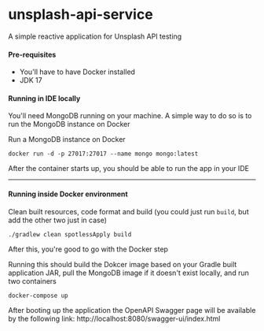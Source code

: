 # unsplash-api-service

A simple reactive application for Unsplash API testing

#### Pre-requisites

* You'll have to have Docker installed
* JDK 17

#### Running in IDE locally

You'll need MongoDB running on your machine. A simple way to do so is to run the MongoDB instance on Docker

Run a MongoDB instance on Docker

`docker run -d -p 27017:27017 --name mongo mongo:latest`

After the container starts up, you should be able to run the app in your IDE

---

#### Running inside Docker environment

Clean built resources, code format and build (you could just run ```build```, but add the other two just in case)

`./gradlew clean spotlessApply build`

After this, you're good to go with the Docker step

Running this should build the Dokcer image based on your Gradle built application JAR, pull the MongoDB image if it
doesn't exist locally, and run two containers

`docker-compose up`


After booting up the application the OpenAPI Swagger page will be available by the following link:
http://localhost:8080/swagger-ui/index.html